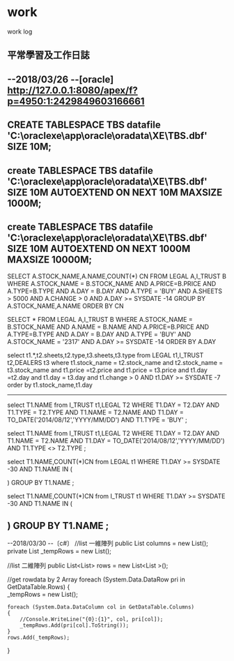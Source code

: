 # work
work log

平常學習及工作日誌
----------------------------------------------
--2018/03/26
--[oracle]
http://127.0.0.1:8080/apex/f?p=4950:1:2429849603166661
--------------------------------------------------------------------------
CREATE TABLESPACE TBS
datafile 'C:\oraclexe\app\oracle\oradata\XE\TBS.dbf' SIZE 10M;
--------------------------------------------------------------------------
create TABLESPACE TBS
datafile 'C:\oraclexe\app\oracle\oradata\XE\TBS.dbf' SIZE 10M
 AUTOEXTEND ON
    NEXT 10M
    MAXSIZE 1000M;
--------------------------------------------------------------------------
create TABLESPACE TBS
datafile 'C:\oraclexe\app\oracle\oradata\XE\TBS.dbf' SIZE 10M
 AUTOEXTEND ON
    NEXT 1000M
    MAXSIZE 10000M;
--------------------------------------------------------------------------

SELECT A.STOCK_NAME,A.NAME,COUNT(*) CN
FROM LEGAL A,I_TRUST B
WHERE A.STOCK_NAME = B.STOCK_NAME
AND A.PRICE=B.PRICE
AND A.TYPE=B.TYPE
AND A.DAY = B.DAY
AND A.TYPE = 'BUY'
AND A.SHEETS > 5000
AND A.CHANGE > 0
AND A.DAY >= SYSDATE -14
GROUP BY A.STOCK_NAME,A.NAME
ORDER BY CN

SELECT *
FROM LEGAL A,I_TRUST B
WHERE  A.STOCK_NAME = B.STOCK_NAME
AND A.NAME = B.NAME
AND A.PRICE=B.PRICE
AND A.TYPE=B.TYPE
AND A.DAY = B.DAY
AND A.TYPE = 'BUY'
AND A.STOCK_NAME = '2317'
AND A.DAY >= SYSDATE -14
ORDER BY A.DAY


select t1.*,t2.sheets,t2.type,t3.sheets,t3.type 
from LEGAL t1,I_TRUST t2,DEALERS t3
where t1.stock_name = t2.stock_name
and t2.stock_name = t3.stock_name
and t1.price =t2.price
and t1.price = t3.price
and t1.day =t2.day
and t1.day = t3.day
and t1.change > 0
AND t1.DAY >= SYSDATE -7
order by t1.stock_name,t1.day


----------------------------------------
select T1.NAME
from I_TRUST t1,LEGAL T2
WHERE T1.DAY = T2.DAY
AND T1.TYPE = T2.TYPE
AND T1.NAME = T2.NAME
AND T1.DAY = TO_DATE('2014/08/12','YYYY/MM/DD')
AND T1.TYPE = 'BUY'
;

select T1.NAME
from I_TRUST t1,LEGAL T2
WHERE T1.DAY = T2.DAY
AND T1.NAME = T2.NAME
AND T1.DAY = TO_DATE('2014/08/12','YYYY/MM/DD')
AND T1.TYPE <>  T2.TYPE
;

select T1.NAME,COUNT(*)CN
from LEGAL t1
WHERE T1.DAY >= SYSDATE -30
AND T1.NAME IN (

)
GROUP BY T1.NAME
;

select T1.NAME,COUNT(*)CN
from I_TRUST t1
WHERE T1.DAY >= SYSDATE -30
AND T1.NAME IN (

)
GROUP BY T1.NAME
;
--------------------------------------------------------------------------
--2018/03/30
--〔c#〕
//list 一維陣列
public List<string> columns = new List<string>();
private List<string> _tempRows = new List<string>();

//list 二維陣列
public List<List<string>> rows = new List<List <string>>();

//get rowdata by 2 Array
foreach (System.Data.DataRow pri in GetDataTable.Rows)
{    
    _tempRows = new List<string>();

    foreach (System.Data.DataColumn col in GetDataTable.Columns)
    {
        //Console.WriteLine("{0}:{1}", col, pri[col]);
        _tempRows.Add(pri[col].ToString());
    }
    rows.Add(_tempRows);
}


 
